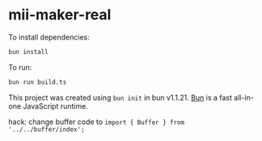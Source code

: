 # mii-maker-real

To install dependencies:

```bash
bun install
```

To run:

```bash
bun run build.ts
```

This project was created using `bun init` in bun v1.1.21. [Bun](https://bun.sh) is a fast all-in-one JavaScript runtime.


hack: change buffer code to 
`import { Buffer } from '../../buffer/index';`
